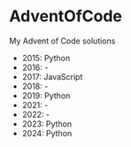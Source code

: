 # AdventOfCode
My Advent of Code solutions

- 2015: Python
- 2016: -
- 2017: JavaScript
- 2018: -
- 2019: Python
- 2021: -
- 2022: -
- 2023: Python
- 2024: Python

